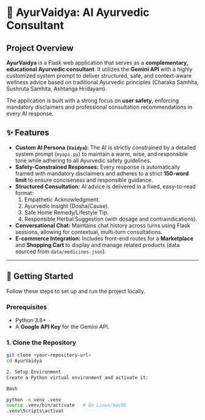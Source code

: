 # 🌿 AyurVaidya: AI Ayurvedic Consultant

## Project Overview

**AyurVaidya** is a Flask web application that serves as a **complementary, educational Ayurvedic consultant**. It utilizes the **Gemini API** with a highly customized system prompt to deliver structured, safe, and context-aware wellness advice based on traditional Ayurvedic principles (Charaka Samhita, Sushruta Samhita, Ashtanga Hridayam).

The application is built with a strong focus on **user safety**, enforcing mandatory disclaimers and professional consultation recommendations in every AI response.

## ✨ Features

* **Custom AI Persona (`Vaidya`):** The AI is strictly constrained by a detailed system prompt (`myapi.py`) to maintain a warm, wise, and responsible tone while adhering to all Ayurvedic safety guidelines.
* **Safety-Constrained Responses:** Every response is automatically framed with mandatory disclaimers and adheres to a strict **150-word limit** to ensure conciseness and responsible guidance.
* **Structured Consultation:** AI advice is delivered in a fixed, easy-to-read format:
    1.  Empathetic Acknowledgment.
    2.  Ayurvedic Insight (Dosha/Cause).
    3.  Safe Home Remedy/Lifestyle Tip.
    4.  Responsible Herbal Suggestion (with dosage and contraindications).
* **Conversational Chat:** Maintains chat history across turns using Flask sessions, allowing for contextual, multi-turn consultations.
* **E-commerce Integration:** Includes front-end routes for a **Marketplace** and **Shopping Cart** to display and manage related products (data sourced from `data/medicines.json`).

---

## 🚀 Getting Started

Follow these steps to set up and run the project locally.

### Prerequisites

* Python 3.8+
* A **Google API Key** for the Gemini API.

### 1. Clone the Repository

```bash
git clone <your-repository-url>
cd AyurVaidya

2. Setup Environment
Create a Python virtual environment and activate it:

Bash

python -m venv .venv
source .venv/bin/activate   # On Linux/macOS
.venv\Scripts\activat
